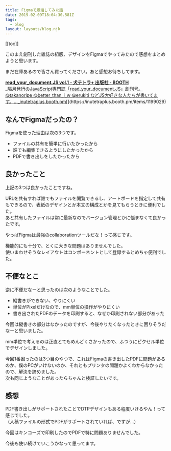 ```yaml
---
title: Figmaで版組してみた話
date: 2019-02-09T18:04:30.581Z
tags:
  - blog
layout: layouts/blog.njk
---
```


[[toc]]

このまえ創刊した雑誌の組版、デザインをFigmaでやってみたので感想をまとめようと思います。

まだ在庫あるので皆さん買ってください。あと感想お待ちしてます。

[**read\_your\_document.JS vol.1 - 犬テトラ+ 出版社 - BOOTH**  
_隔月発行のJavaScript専門誌「read\_your\_document.JS」創刊号。 @takanoripe @better\_than\_i\_w @erukiti などJS大好きな人たちが書いてます。…_inutetraplus.booth.pm](https://inutetraplus.booth.pm/items/1199029 "https://inutetraplus.booth.pm/items/1199029")[](https://inutetraplus.booth.pm/items/1199029)

## なんでFigmaだったの？

Figmaを使った理由は次の3つです。

-   ファイルの共有を簡単に行いたかったから
-   誰でも編集できるようにしたかったから
-   PDFで書き出しをしたかったから

## 良かったこと

上記の3つは良かったことですね。

URLを共有すれば誰でもファイルを閲覧できるし、アートボードを指定して共有もできるので、表紙のデザインとか本文の構成とかを見てもらうときに便利でした。  
あと共有したファイルは常に最新なのでバージョン管理とかに悩まなくて良かったです。

やっぱFigmaは最強のcollaborationツールだな！って感じです。

機能的にも十分で、とくに大きな問題はありませんでした。  
使いまわせそうなレイアウトはコンポーネントとして登録するとめちゃ便利でした。

## 不便なとこ

逆に不便だなーと思ったのは次のようなことでした。

-   縦書きができない、やりにくい
-   単位がPixelだけなので、mm単位の操作がやりにくい
-   書き出されたPDFのデータを印刷すると、なぜか印刷されない部分があった

今回は縦書きの部分はなかったのですが、今後やりたくなったときに困りそうだなーと思いました。

mm単位で考えるのは正直とてもめんどくさかったので、ふつうにピクセル単位でデザインしました。

今回1番困ったのは3つ目のやつで、これはFigmaの書き出したPDFに問題があるのか、僕のPCがいけないのか、それともプリンタの問題かよくわからなかったので、解決を諦めました。  
次も同じようなことがあったらちゃんと検証したいです。

## 感想

PDF書き出しがサポートされたことでDTPデザインもある程度いけるやん！って感じでした。  
（入稿ファイルの形式でPDFがサポートされていれば、ですが…）

今回はキンコーズで印刷したのでPDFで特に問題ありませんでした。

今後も使い続けていこうかなって思ってます。